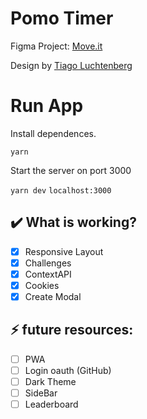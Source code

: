 # Pomo Timer

Figma Project: [Move.it](https://www.figma.com/file/ge20pu3ofMOKoliUyKx1Nl/Move.it-1.0/)

Design by [Tiago Luchtenberg](https://www.instagram.com/tiagoluchtenberg/?hl=pt-br)

# Run App

Install dependences.

`yarn`

Start the server on port 3000

`yarn dev`
`localhost:3000`

## ✔️ What is working?

- [x] Responsive Layout
- [x] Challenges
- [x] ContextAPI
- [x] Cookies
- [x] Create Modal

## ⚡ future resources:

- [ ] PWA
- [ ] Login oauth (GitHub)
- [ ] Dark Theme
- [ ] SideBar
- [ ] Leaderboard
